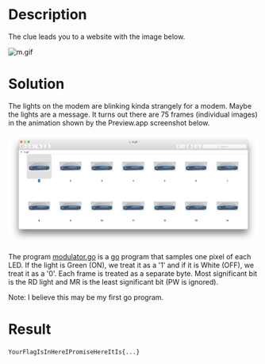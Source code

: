 
# Description

The clue leads you to a website with the image below.

![m.gif](m.gif)

# Solution

The lights on the modem are blinking kinda strangely for a modem.
Maybe the lights are a message.  It turns out there are 75 frames
(individual images) in the animation shown by the Preview.app
screenshot below.

![frames.png](frames.png)

The program [modulator.go](modulator.go) is a
[go](https://golang.org/) program that
samples one pixel of each LED.  If the light is Green (ON), we
treat it as a '1' and if it is White (OFF), we treat it as a '0'.
Each frame is treated as a separate byte. Most significant bit
is the RD light and MR is the least significant bit (PW is ignored).

Note: I believe this may be my first go program.

# Result

`YourFlagIsInHereIPromiseHereItIs{...}`
